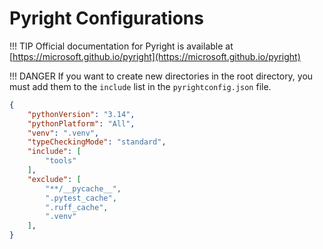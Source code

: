 # Pyright Configurations

!!! TIP
    Official documentation for Pyright is available at [https://microsoft.github.io/pyright](https://microsoft.github.io/pyright)

!!! DANGER
    If you want to create new directories in the root directory, you must add them to the `include` list in the `pyrightconfig.json` file.

```{.json title="pyrightconfig.json"}
{
    "pythonVersion": "3.14",
    "pythonPlatform": "All",
    "venv": ".venv",
    "typeCheckingMode": "standard",
    "include": [
        "tools"
    ],
    "exclude": [
        "**/__pycache__",
        ".pytest_cache",
        ".ruff_cache",
        ".venv"
    ],
}
```
